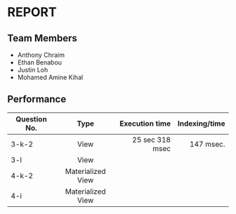 # REPORT

## Team Members
* Anthony Chraim
* Ethan Benabou
* Justin Loh
* Mohamed Amine Kihal


## Performance
| Question No.  | Type                   | Execution time  | Indexing/time |
| ------------- |:----------------------:| ---------------:|---------------:
| 3-k-2         | View                   | 25 sec 318 msec |     147 msec. |
| 3-l           | View                   |                 |               |
| 4-k-2         | Materialized View      |                 |               |
| 4-i           | Materialized View      |                 |               |
